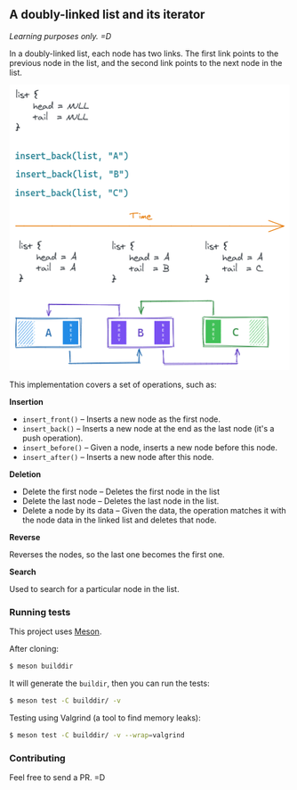 ## A doubly-linked list and its iterator

*Learning purposes only. =D*

In a doubly-linked list, each node has two links. The first link points to the previous node in the list, and the second link points to the next node in the list. 

<p align="center">
    <img src="resources/diagram.png?raw=true" alt="Diagram">
</p>

This implementation covers a set of operations, such as:

**Insertion**

- `insert_front()` – Inserts a new node as the first node.
- `insert_back()` – Inserts a new node at the end as the last node (it's a push operation).
- `insert_before()` – Given a node, inserts a new node before this node.
- `insert_after()` – Inserts a new node after this node.

**Deletion**

- Delete the first node – Deletes the first node in the list
- Delete the last node – Deletes the last node in the list.
- Delete a node by its data – Given the data, the operation matches it with the node data in the linked list and deletes that node.

**Reverse**

Reverses the nodes, so the last one becomes the first one.

**Search**

Used to search for a particular node in the list.

### Running tests

This project uses [Meson](https://mesonbuild.com/Quick-guide.html).

After cloning:

```bash
$ meson builddir
```

It will generate the `buildir`, then you can run the tests:

```bash
$ meson test -C builddir/ -v 
```

Testing using Valgrind (a tool to find memory leaks):

```bash
$ meson test -C builddir/ -v --wrap=valgrind
```

### Contributing

Feel free to send a PR. =D
